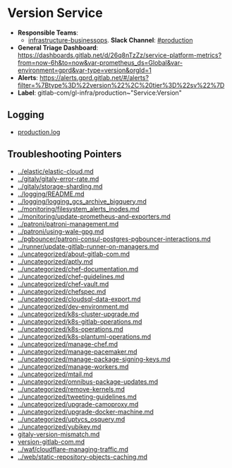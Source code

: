 <!-- MARKER: do not edit this section directly. Edit services/service-catalog.yml then run scripts/generate-docs -->
#  Version Service

* **Responsible Teams**:
  * [infrastructure-businessops](https://about.gitlab.com/handbook/engineering/infrastructure/team/reliability/). **Slack Channel**: [#production](https://gitlab.slack.com/archives/production)
* **General Triage Dashboard**: https://dashboards.gitlab.net/d/26q8nTzZz/service-platform-metrics?from=now-6h&to=now&var-prometheus_ds=Global&var-environment=gprd&var-type=version&orgId=1
* **Alerts**: https://alerts.gprd.gitlab.net/#/alerts?filter=%7Btype%3D%22version%22%2C%20tier%3D%22sv%22%7D
* **Label**: gitlab-com/gl-infra/production~"Service:Version"

## Logging

* [production.log](/var/log/version/)

## Troubleshooting Pointers

* [../elastic/elastic-cloud.md](../elastic/elastic-cloud.md)
* [../gitaly/gitaly-error-rate.md](../gitaly/gitaly-error-rate.md)
* [../gitaly/storage-sharding.md](../gitaly/storage-sharding.md)
* [../logging/README.md](../logging/README.md)
* [../logging/logging_gcs_archive_bigquery.md](../logging/logging_gcs_archive_bigquery.md)
* [../monitoring/filesystem_alerts_inodes.md](../monitoring/filesystem_alerts_inodes.md)
* [../monitoring/update-prometheus-and-exporters.md](../monitoring/update-prometheus-and-exporters.md)
* [../patroni/patroni-management.md](../patroni/patroni-management.md)
* [../patroni/using-wale-gpg.md](../patroni/using-wale-gpg.md)
* [../pgbouncer/patroni-consul-postgres-pgbouncer-interactions.md](../pgbouncer/patroni-consul-postgres-pgbouncer-interactions.md)
* [../runner/update-gitlab-runner-on-managers.md](../runner/update-gitlab-runner-on-managers.md)
* [../uncategorized/about-gitlab-com.md](../uncategorized/about-gitlab-com.md)
* [../uncategorized/aptly.md](../uncategorized/aptly.md)
* [../uncategorized/chef-documentation.md](../uncategorized/chef-documentation.md)
* [../uncategorized/chef-guidelines.md](../uncategorized/chef-guidelines.md)
* [../uncategorized/chef-vault.md](../uncategorized/chef-vault.md)
* [../uncategorized/chefspec.md](../uncategorized/chefspec.md)
* [../uncategorized/cloudsql-data-export.md](../uncategorized/cloudsql-data-export.md)
* [../uncategorized/dev-environment.md](../uncategorized/dev-environment.md)
* [../uncategorized/k8s-cluster-upgrade.md](../uncategorized/k8s-cluster-upgrade.md)
* [../uncategorized/k8s-gitlab-operations.md](../uncategorized/k8s-gitlab-operations.md)
* [../uncategorized/k8s-operations.md](../uncategorized/k8s-operations.md)
* [../uncategorized/k8s-plantuml-operations.md](../uncategorized/k8s-plantuml-operations.md)
* [../uncategorized/manage-chef.md](../uncategorized/manage-chef.md)
* [../uncategorized/manage-pacemaker.md](../uncategorized/manage-pacemaker.md)
* [../uncategorized/manage-package-signing-keys.md](../uncategorized/manage-package-signing-keys.md)
* [../uncategorized/manage-workers.md](../uncategorized/manage-workers.md)
* [../uncategorized/mtail.md](../uncategorized/mtail.md)
* [../uncategorized/omnibus-package-updates.md](../uncategorized/omnibus-package-updates.md)
* [../uncategorized/remove-kernels.md](../uncategorized/remove-kernels.md)
* [../uncategorized/tweeting-guidelines.md](../uncategorized/tweeting-guidelines.md)
* [../uncategorized/upgrade-camoproxy.md](../uncategorized/upgrade-camoproxy.md)
* [../uncategorized/upgrade-docker-machine.md](../uncategorized/upgrade-docker-machine.md)
* [../uncategorized/uptycs_osquery.md](../uncategorized/uptycs_osquery.md)
* [../uncategorized/yubikey.md](../uncategorized/yubikey.md)
* [gitaly-version-mismatch.md](gitaly-version-mismatch.md)
* [version-gitlab-com.md](version-gitlab-com.md)
* [../waf/cloudflare-managing-traffic.md](../waf/cloudflare-managing-traffic.md)
* [../web/static-repository-objects-caching.md](../web/static-repository-objects-caching.md)
<!-- END_MARKER -->
